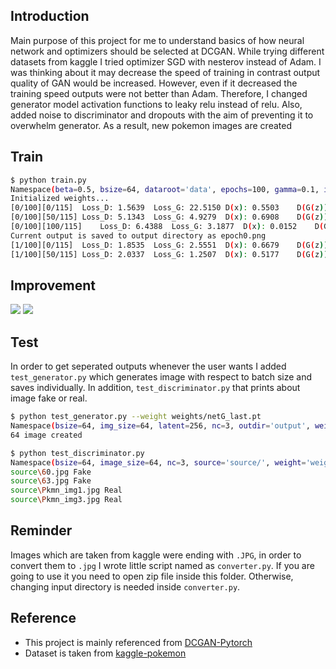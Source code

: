 ## Introduction
Main purpose of this project for me to understand basics of how neural network and optimizers should be selected at DCGAN. While trying different datasets from kaggle
I tried optimizer SGD with nesterov instead of Adam. I was thinking about it may decrease the speed of training in contrast output quality of GAN would be increased. However, even if it decreased the training speed outputs were not better than Adam. Therefore, I changed generator model activation functions to leaky relu instead of relu. Also, added noise to discriminator and dropouts with the aim of preventing it to overwhelm generator. As a result, new pokemon images are created


## Train
```bash
$ python train.py
Namespace(beta=0.5, bsize=64, dataroot='data', epochs=100, gamma=0.1, image_size=64, latent=256, lr=0.01, nc=3, resume=False, savefreq=10, weightD='weights/netD_best.pt', weightG='weights/netG_best.pt')
Initialized weights...
[0/100][0/115]	Loss_D: 1.5639	Loss_G: 22.5150	D(x): 0.5503	D(G(z)): 0.4998 / 0.0000
[0/100][50/115]	Loss_D: 5.1343	Loss_G: 4.9279	D(x): 0.6908	D(G(z)): 0.5346 / 0.3185
[0/100][100/115]	Loss_D: 6.4388	Loss_G: 3.1877	D(x): 0.0152	D(G(z)): 0.0048 / 0.0806
Current output is saved to output directory as epoch0.png
[1/100][0/115]	Loss_D: 1.8535	Loss_G: 2.5551	D(x): 0.6679	D(G(z)): 0.3463 / 0.2009
[1/100][50/115]	Loss_D: 2.0337	Loss_G: 1.2507	D(x): 0.5177	D(G(z)): 0.5047 / 0.3824
```
 
## Improvement
<img src=https://user-images.githubusercontent.com/45767042/114794280-c9207400-9d94-11eb-9eca-b031da7b902b.gif>
<img src=https://user-images.githubusercontent.com/45767042/114804803-92edef00-9daa-11eb-83e2-ec51cb97c97e.png>

  
## Test
In order to get seperated outputs whenever the user wants I added `test_generator.py` which generates image with respect to batch size and saves individually. In addition,   `test_discriminator.py` that prints about image fake or real.

   ```bash
   $ python test_generator.py --weight weights/netG_last.pt
   Namespace(bsize=64, img_size=64, latent=256, nc=3, outdir='output', weight='weights/netG_last.pt')
   64 image created
   ```
   ```bash
   $ python test_discriminator.py
   Namespace(bsize=64, image_size=64, nc=3, source='source/', weight='weights/netD_last.pt')
   source\60.jpg Fake
   source\63.jpg Fake
   source\Pkmn_img1.jpg Real
   source\Pkmn_img3.jpg Real
   ```
   

## Reminder 
Images which are taken from kaggle  were ending with `.JPG`, in order to convert them to `.jpg` I wrote little script named as `converter.py`.
If you are going to use it you need to open zip file inside this folder. Otherwise, changing input directory is needed inside `converter.py`.

## Reference
- This project is mainly referenced from [DCGAN-Pytorch](https://pytorch.org/tutorials/beginner/dcgan_faces_tutorial.html)
- Dataset is taken from [kaggle-pokemon](https://www.kaggle.com/djilax/pkmn-image-dataset)
